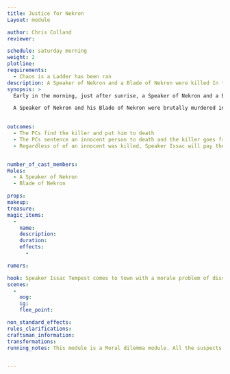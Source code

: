 ```yaml
---
title: Justice for Nekron
Layout: module

author: Chris Colland
reviewer: 

schedule: saturday morning
weight: 2
plotline: 
requirements: 
  - Chaos is a Ladder has been ran
description: A Speaker of Nekron and a Blade of Nekron were killed In the early hours of the morning on a walk. They saw the Lycan flee into the town so they have rounded up suspects and want help finding the Killer.
synopsis: > 
  Early in the morning, just after sunrise, a Speaker of Nekron and a Blade of Nekron were killed outside of the City Walls on a walk. A traumatized Follower of the “Children of the Stars” saw the Lycan who slayed them flew into the City Gates. With help of Hakkens Blade, they have gathered up the 5 suspects they believe might be. It is upto the players now to play Jury and Executioner now. The Speaker Issac Tempest will be the one rounding up the PCs and explaining the situation. The traumatized Follower will be present but will side with whatever the players choose is the Guilty party as they only saw a Lycan and not the human form. 

  A Speaker of Nekron and his Blade of Nekron were brutally murdered in the early morning hours and the Lycan fled into the City Gates. The 5 suspects all seem to be ruffians and potentially guilty but one is definitely the killer. It is up to the players to find and execute the right man. Speaker Issac doesn’t care who it is, he just wants “Justice” for his Followers being killed. The 5 suspects will give a story and then it’s up to the players to decide who they believe and pass judgment. 

 
outcomes:
  - The PCs find the killer and put him to death
  - The PCs sentence an innocent person to death and the killer goes free
  - Regardless of of an innocent was killed, Speaker Issac will pay the PCs for their “services” and “aid” in bringing a murderer to Justice.


number_of_cast_members: 
Roles: 
  - A Speaker of Nekron 
  - Blade of Nekron

props: 
makeup: 
treasure: 
magic_items:
  - 
    name: 
    description:  
    duration: 
    effects: 
      - 

rumors: 

hook: Speaker Issac Tempest comes to town with a morale problem of discerning a Murder of his Children of the Stars members
scenes: 
  - 
    oog: 
    ig: 
    flee_point: 

non_standard_effects: 
rules_clarifications: 
craftsman_information: 
transformations: 
running_notes: This module is a Moral dilemma module. All the suspects have a 7th level Lycan transform so all could be equally guilty


---
```


 

 

 

 

 

 

 

 

 

 

 

 

